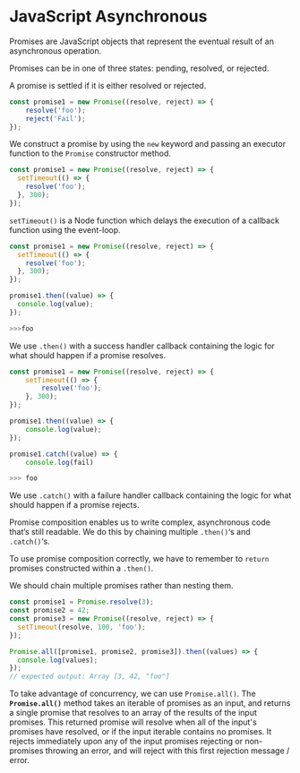 # JavaScript Asynchronous



Promises are JavaScript objects that represent the eventual result of an asynchronous operation.

Promises can be in one of three states: pending, resolved, or rejected.

A promise is settled if it is either resolved or rejected.



```javascript
const promise1 = new Promise((resolve, reject) => {
    resolve('foo');
    reject('Fail');
});
```

We construct a promise by using the `new` keyword and passing an executor function to the `Promise` constructor method.



```javascript
const promise1 = new Promise((resolve, reject) => {
  setTimeout(() => {
    resolve('foo');
  }, 300);
});
```

`setTimeout()` is a Node function which delays the execution of a callback function using the event-loop.



```javascript
const promise1 = new Promise((resolve, reject) => {
  setTimeout(() => {
    resolve('foo');
  }, 300);
});

promise1.then((value) => {
  console.log(value);
});

>>>foo
```

We use `.then()` with a success handler callback containing the logic for what should happen if a promise resolves.

```javascript
const promise1 = new Promise((resolve, reject) => {
    setTimeout(() => {
        resolve('foo');
    }, 300);
});

promise1.then((value) => {
    console.log(value);
});

promise1.catch((value) => {
    console.log(fail)

>>> foo
```

We use `.catch()` with a failure handler callback containing the logic for what should happen if a promise rejects.

Promise composition enables us to write complex, asynchronous code that’s still readable. We do this by chaining multiple `.then()`‘s and `.catch()`‘s.

To use promise composition correctly, we have to remember to `return` promises constructed within a `.then()`.

We should chain multiple promises rather than nesting them.

```javascript
const promise1 = Promise.resolve(3);
const promise2 = 42;
const promise3 = new Promise((resolve, reject) => {
  setTimeout(resolve, 100, 'foo');
});

Promise.all([promise1, promise2, promise3]).then((values) => {
  console.log(values);
});
// expected output: Array [3, 42, "foo"]
```

To take advantage of concurrency, we can use `Promise.all()`. The **`Promise.all()`** method takes an iterable of promises as an input, and returns a single promise that resolves to an array of the results of the input promises. This returned promise will resolve when all of the input's promises have resolved, or if the input iterable contains no promises. It rejects immediately upon any of the input promises rejecting or non-promises throwing an error, and will reject with this first rejection message / error.

